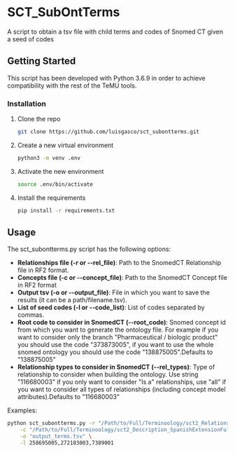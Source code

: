 # SCT_SubOntTerms 
A script to obtain a tsv file with child terms and codes of Snomed CT given a seed of codes 


<!-- GETTING STARTED -->
## Getting Started

This script has been developed with Python 3.6.9 in order to achieve compatibility with the rest of the TeMU tools.

### Installation

1. Clone the repo

   ```sh
   git clone https://github.com/luisgasco/sct_subontterms.git
   ```

2. Create a new virtual environment

   ```sh
   python3 -m venv .env
   ```

3. Activate the new environment

   ```sh
   source .env/bin/activate
   ```

4. Install the requirements

    ```sh
    pip install -r requirements.txt
    ```

## Usage

The sct_subontterms.py script has the following options:

* **Relationships file (-r or --rel_file)**: Path to the SnomedCT Relationship file in RF2 format. 
* **Concepts file (-c or --concept_file)**: Path to the SnomedCT Concept file in RF2 format
* **Output tsv (-o or --output_file)**: File in which you want to save the results (it can be a path/filename.tsv).
* **List of seed codes (-l or --code_list)**: List of codes separated by commas.
* **Root code to consider in SnomedCT (--root_code)**: Snomed concept id from which you want to generate the ontology file. For example if you want to consider only the branch "Pharmaceutical / biologic product" you should use the code "373873005", if you want to use the whole snomed ontology you should use the code "138875005".Defaults to "138875005"
* **Relationship types to consider in SnomedCT (--rel_types)**: Type of relationship to consider when building the ontology. Use string "116680003" if you only want to consider "Is a" relationships, use "all" if you want to consider all types of relationships (including concept model attributes).Defaults to "116680003"

Examples:
```bash
python sct_subontterms.py -r "/Path/to/Full/Terminoology/sct2_Relationship_Full_INT_20210731.txt" \
    -c "/Path/to/Full/Terminoology/sct2_Description_SpanishExtensionFull-es_INT_20210430.txt" \
    -o "output_terms.tsv" \
    -l 258695005,272103003,7389001
```
